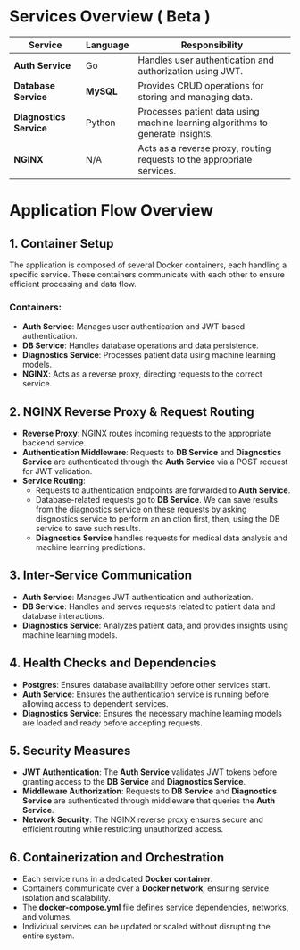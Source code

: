 # Services Overview  ( Beta )

| **Service**            | **Language** | **Responsibility**                                      |
|------------------------|--------------|---------------------------------------------------------|
| **Auth Service**        | Go           | Handles user authentication and authorization using JWT. |
| **Database Service**    | **MySQL**    | Provides CRUD operations for storing and managing data. |
| **Diagnostics Service** | Python       | Processes patient data using machine learning algorithms to generate insights. |
| **NGINX**              | N/A          | Acts as a reverse proxy, routing requests to the appropriate services. |

# Application Flow Overview

## 1. **Container Setup**

The application is composed of several Docker containers, each handling a specific service. These containers communicate with each other to ensure efficient processing and data flow.

### Containers:
- **Auth Service**: Manages user authentication and JWT-based authentication.
- **DB Service**: Handles database operations and data persistence.
- **Diagnostics Service**: Processes patient data using machine learning models.
- **NGINX**: Acts as a reverse proxy, directing requests to the correct service.

## 2. **NGINX Reverse Proxy & Request Routing**

- **Reverse Proxy**: NGINX routes incoming requests to the appropriate backend service.
- **Authentication Middleware**: Requests to **DB Service** and **Diagnostics Service** are authenticated through the **Auth Service** via a POST request for JWT validation.
- **Service Routing**:
  - Requests to authentication endpoints are forwarded to **Auth Service**.
  - Database-related requests go to **DB Service**. We can save results from the diagnostics service on these requests by asking disgnostics service to perform an an ction first, then, using the DB service to save such results.
  - **Diagnostics Service** handles requests for medical data analysis and machine learning predictions.

## 3. **Inter-Service Communication**

- **Auth Service**: Manages JWT authentication and authorization.
- **DB Service**: Handles and serves requests related to patient data and database interactions.
- **Diagnostics Service**: Analyzes patient data, and provides insights using machine learning models.

## 4. **Health Checks and Dependencies**

- **Postgres**: Ensures database availability before other services start.
- **Auth Service**: Ensures the authentication service is running before allowing access to dependent services.
- **Diagnostics Service**: Ensures the necessary machine learning models are loaded and ready before accepting requests.

## 5. **Security Measures**

- **JWT Authentication**: The **Auth Service** validates JWT tokens before granting access to the **DB Service** and **Diagnostics Service**.
- **Middleware Authorization**: Requests to **DB Service** and **Diagnostics Service** are authenticated through middleware that queries the **Auth Service**.
- **Network Security**: The NGINX reverse proxy ensures secure and efficient routing while restricting unauthorized access.

## 6. **Containerization and Orchestration**

- Each service runs in a dedicated **Docker container**.
- Containers communicate over a **Docker network**, ensuring service isolation and scalability.
- The **docker-compose.yml** file defines service dependencies, networks, and volumes.
- Individual services can be updated or scaled without disrupting the entire system.

